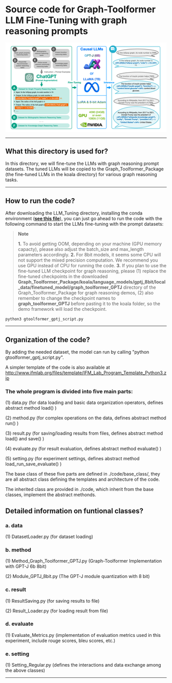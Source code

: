 # Source code for Graph-Toolformer LLM Fine-Tuning with graph reasoning prompts

![pipeline!](pipeline.png)

************************************************************************************************

## What this directory is used for?

In this directory, we will fine-tune the LLMs with graph reasoning prompt datasets. The tuned LLMs will be copied to the Graph_Toolformer_Package (the fine-tuned LLMs in the koala directory) for various graph reasoning tasks.

************************************************************************************************

## How to run the code?

After downloading the LLM_Tuning directory, installing the conda environment ([**see this file**](https://github.com/jwzhanggy/Graph_Toolformer/blob/main/environment.yml)), you can just go ahead to run the code with the following command to start the LLMs fine-tuning with the prompt datasets:

> **Note**
> 
> **1.** To avoid getting OOM, depending on your machine (GPU memory capacty), please also adjust the batch_size and max_length parameters accordingly.
> **2.** For 8bit models, it seems some CPU will not support the mixed precision computation. We recommend you use GPU instead of CPU for running the code.
> **3.** If you plan to use the fine-tuned LLM checkpoint for graph reasoning, please (1) replace the fine-tuned checkpoints in the downloaded **Graph_Toolformer_Package/koala/language_models/gptj_8bit/local_data/finetuned_model/graph_toolformer_GPTJ** directory of the Graph_Toolformer_Package for graph reasoning demos, (2) also remember to change the checkpoint names to **graph_toolformer_GPTJ** before pasting it to the koala folder, so the demo framework will load the checkpoint.

```
python3 gtoolformer_gptj_script.py
```
************************************************************************************************

## Organization of the code?

By adding the needed dataset, the model can run by calling "python gtoolformer_gptj_script.py".

A simpler template of the code is also available at http://www.ifmlab.org/files/template/IFM_Lab_Program_Template_Python3.zip

### The whole program is divided into five main parts:

(1) data.py (for data loading and basic data organization operators, defines abstract method load() )

(2) method.py (for complex operations on the data, defines abstract method run() )

(3) result.py (for saving/loading results from files, defines abstract method load() and save() )

(4) evaluate.py (for result evaluation, defines abstract method evaluate() )

(5) setting.py (for experiment settings, defines abstract method load_run_save_evaluate() )

The base class of these five parts are defined in ./code/base_class/, they are all abstract class defining the templates and architecture of the code.

The inherited class are provided in ./code, which inherit from the base classes, implement the abstract methonds.

## Detailed information on funtional classes?

### a. data

(1) DatasetLoader.py (for dataset loading)


### b. method

(1) Method_Graph_Toolformer_GPTJ.py (Graph-Toolformer Implementation with GPT-J 6b 8bit)

(2) Module_GPTJ_8bit.py (The GPT-J module quantization with 8 bit)


### c. result

(1) ResultSaving.py (for saving results to file)

(2) Result_Loader.py (for loading result from file)


### d. evaluate

(1) Evaluate_Metrics.py (implementation of evaluation metrics used in this experiment, include rouge scores, bleu scores, etc.)

### e. setting

(1) Setting_Regular.py (defines the interactions and data exchange among the above classes)

************************************************************************************************

